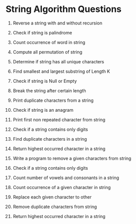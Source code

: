 # String Algorithm Questions

1) Reverse a string with and without recursion

2) Check if string is palindrome

3) Count occurrence of word in string

4) Compute all permutation of string

5) Determine if string has all unique characters

6) Find smallest and largest substring of Length K

7) Check if string is Null or Empty

8) Break the string after certain length

9) Print duplicate characters from a string

10) Check if string is an anagram

11) Print first non repeated character from string

12) Check if a string contains only digits

13) Find duplicate characters in a string

14) Return highest occurred character in a string

15) Write a program to remove a given characters from string

16) Check if a string contains only digits

17) Count number of vowels and consonants in a string

18) Count occurrence of a given character in string

19) Replace each given character to other

20) Remove duplicate characters from string

21) Return highest occurred character in a string
